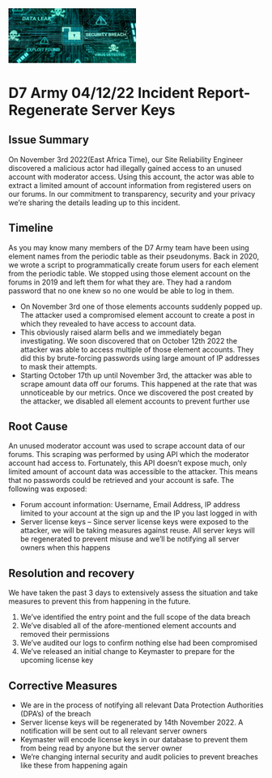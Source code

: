 <img src=./image.png width=50%>

# D7 Army 04/12/22 Incident Report- Regenerate Server Keys

## Issue Summary

On November 3rd 2022(East Africa Time), our Site Reliability Engineer discovered a malicious actor had illegally gained access to an unused account with moderator access. Using this account, the actor was able to extract a limited amount of account information from registered users on our forums. In our commitment to transparency, security and your privacy we’re sharing the details leading up to this incident.

## Timeline
As you may know many members of the D7 Army team have been using element names from the periodic table as their pseudonyms. Back in 2020, we wrote a script to programmatically create forum users for each element from the periodic table. We stopped using those element account on the forums in 2019 and left them for what they are. They had a random password that no one knew so no one would be able to log in them.
- On November 3rd one of those elements accounts suddenly popped up. The attacker used a compromised element account to create a post in which they revealed to have access to account data. 
- This obviously raised alarm bells and we immediately began investigating. We soon discovered that on October 12th 2022 the attacker was able to access multiple of those element accounts. They did this by brute-forcing passwords using large amount of IP addresses to mask their attempts.
- Starting October 17th up until November 3rd, the attacker was able to scrape amount data off our forums. This happened at the rate that was unnoticeable by our metrics. Once we discovered the post created by the attacker, we disabled all element accounts to prevent further use

## Root Cause
An unused moderator account was used to scrape account data of our forums. This scraping was performed by using API which the moderator account had access to. Fortunately, this API doesn’t expose much, only limited amount of account data was accessible to the attacker. This means that no passwords could be retrieved and your account is safe. The following was exposed:
- Forum account information: Username, Email Address, IP address limited to your account at the sign up and the IP you last logged in with
- Server license keys – Since server license keys were exposed to the attacker, we will be taking measures against reuse. All server keys will be regenerated to prevent misuse and we’ll be notifying all server owners when this happens

## Resolution and recovery
We have taken the past 3 days to extensively assess the situation and take measures to prevent this from happening in the future.
1. We’ve identified the entry point and the full scope of the data breach
2. We’ve disabled all of the afore-mentioned element accounts and removed their permissions
3. We’ve audited our logs to confirm nothing else had been compromised
4. We’ve released an initial change to Keymaster to prepare for the upcoming license key

## Corrective Measures
- We are in the process of notifying all relevant Data Protection Authorities (DPA’s) of the breach
- Server license keys will be regenerated by 14th November 2022. A notification will be sent out to all relevant server owners
- Keymaster will encode license keys in our database to prevent them from being read by anyone but the server owner
- We’re changing internal security and audit policies to prevent breaches like these from happening again

